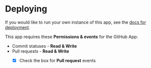 # Deploying

If you would like to run your own instance of this app, see the [docs for deployment](https://probot.github.io/docs/deployment/).

This app requires these **Permissions & events** for the GitHub App:

- Commit statuses - **Read & Write**
- Pull requests - **Read & Write**
  - [x] Check the box for **Pull request** events

